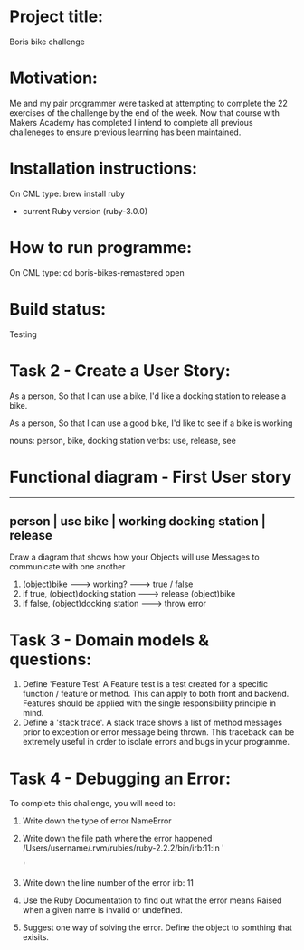 # Project title: 
Boris bike challenge

# Motivation:
Me and my pair programmer were tasked at attempting to complete the 22 exercises of the challenge by the end of the week. Now that course with Makers Academy has completed I intend to complete all previous challeneges to ensure previous learning has been maintained. 

# Installation instructions:
On CML type: 
brew install ruby
- current Ruby version (ruby-3.0.0)

# How to run programme:
On CML type: 
cd boris-bikes-remastered
open 

# Build status:
Testing

# Task 2 - Create a User Story:
As a person,
So that I can use a bike,
I'd like a docking station to release a bike.

As a person,
So that I can use a good bike,
I'd like to see if a bike is working

nouns: person, bike, docking station
verbs: use, release, see

# Functional diagram - First User story
____________________________________
person           | use
bike             | working
docking station  | release
------------------------------------

Draw a diagram that shows how your Objects will use Messages to communicate with one another
1. (object)bike ---> working? ---> true / false
2. if true, (object)docking station ---> release (object)bike
3. if false, (object)docking station ---> throw error

# Task 3 - Domain models & questions:
1. Define 'Feature Test'
  A Feature test is a test created for a specific function / feature or method. This can apply to both front and backend. Features should be applied with the single responsibility principle in mind. 
2. Define a 'stack trace'.
  A stack trace shows a list of method messages prior to exception or error message being thrown. This traceback can be extremely useful in order to isolate errors and bugs in your programme. 

# Task 4 - Debugging an Error:
To complete this challenge, you will need to:
1. Write down the type of error
  NameError

2. Write down the file path where the error happened
   /Users/username/.rvm/rubies/ruby-2.2.2/bin/irb:11:in '<main>'

3. Write down the line number of the error
   irb: 11
 
4. Use the Ruby Documentation to find out what the error means
   Raised when a given name is invalid or undefined.
 
5. Suggest one way of solving the error.
   Define the object to somthing that exisits.